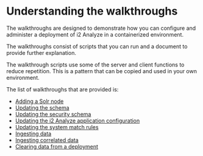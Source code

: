 # Understanding the walkthroughs

The walkthroughs are designed to demonstrate how you can configure and administer a deployment of i2 Analyze in a containerized environment.

The walkthroughs consist of scripts that you can run and a document to provide further explanation.

The walkthrough scripts use some of the server and client functions to reduce repetition. This is a pattern that can be copied and used in your own environment.

The list of walkthroughs that are provided is:
- [Adding a Solr node](./add_solr_node.md)
- [Updating the schema](./update_schema.md)
- [Updating the security schema](./update_security_schema.md)
- [Updating the i2 Analyze application configuration](./update_configuration.md)
- [Updating the system match rules](./update_match_rules.md)
- [Ingesting data](./ingestion.md)
- [Ingesting correlated data](./correlated_data.md)
- [Clearing data from a deployment](./clear_data.md)